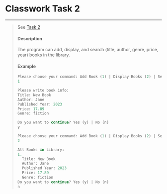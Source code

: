 # Classwork Task 2
-----------------
> See [Task 2](./classworks/cw_task2/main.dart)
>
> #### Description
> The program can add, display, and search (title, author, genre, price, year) books in the library.
> #### Example
> ```dart
> Please choose your command: Add Book (1) | Display Books (2) | Search by Option (3)
> 1
>
> Please write book info:
> Title: New Book
> Author: Jane
> Published Year: 2023
> Price: 17.89
> Genre: fiction
>
> Do you want to continue? Yes (y) | No (n)
> y
>
> Please choose your command: Add Book (1) | Display Books (2) | Search by Option (3)
> 2
>
> All Books in Library:
> 1.
>   Title: New Book
>   Author: Jane
>   Published Year: 2023
>   Price: 17.89
>   Genre: fiction
> Do you want to continue? Yes (y) | No (n)
> n
> ```
>
